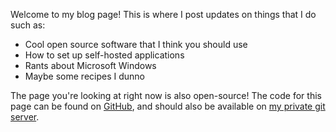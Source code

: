 [meta]: <title> (Loek's excruciatingly interesting blog)
[meta]: <subtitle> (This is the article that's displayed on the home page)
[meta]: <author> (Loek)
[meta]: <date> (April 12 2021)
[meta]: <tags> (home)
[meta]: <cover> (/img/helloworld.png)

Welcome to my blog page! This is where I post updates on things that I do such
as:

- Cool open source software that I think you should use
- How to set up self-hosted applications
- Rants about Microsoft Windows
- Maybe some recipes I dunno

The page you're looking at right now is also open-source! The code for this
page can be found on [GitHub](https://github.com/lonkaars/blog), and should
also be available on [my private git server](https://git.pipeframe.xyz).

